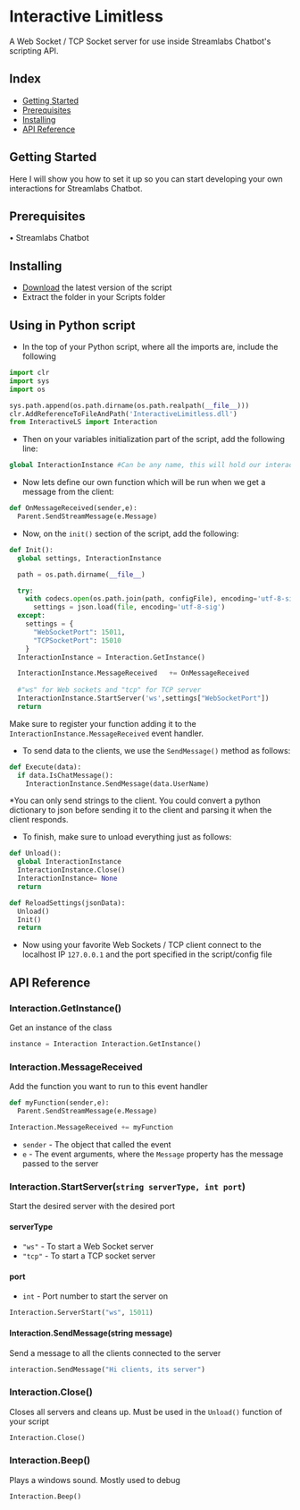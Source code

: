 # Interactive Limitless
A Web Socket / TCP Socket server for use inside Streamlabs Chatbot's scripting API.

## Index
* [Getting Started](#getting-started)
* [Prerequisites](#prerequisites)
* [Installing](#installing)
* [API Reference](#api-reference)


## Getting Started


Here I will show you how to set it up so you can start developing your own interactions for Streamlabs Chatbot.

## Prerequisites
• Streamlabs Chatbot

## Installing

* [Download](https://github.com/LuisSanchez-Dev/Interactive-Limitless/archive/master.zip) the latest version of the script
* Extract the folder in your Scripts folder

## Using in Python script
* In the top of your Python script, where all the imports are, include the following
```python
import clr
import sys
import os

sys.path.append(os.path.dirname(os.path.realpath(__file__)))
clr.AddReferenceToFileAndPath('InteractiveLimitless.dll')
from InteractiveLS import Interaction
```
* Then on your variables initialization part of the script, add the following line:
```python
global InteractionInstance #Can be any name, this will hold our interaction instance
```
* Now lets define our own function which will be run when we get a message from the client:
```python
def OnMessageReceived(sender,e):
  Parent.SendStreamMessage(e.Message)
```

* Now, on the `init()` section of the script, add the following:
```python
def Init():
  global settings, InteractionInstance

  path = os.path.dirname(__file__)

  try:
    with codecs.open(os.path.join(path, configFile), encoding='utf-8-sig', mode='r') as file:
      settings = json.load(file, encoding='utf-8-sig')
  except:
    settings = {
      "WebSocketPort": 15011,
      "TCPSocketPort": 15010
    }  
  InteractionInstance = Interaction.GetInstance()

  InteractionInstance.MessageReceived   += OnMessageReceived
  
  #"ws" for Web sockets and "tcp" for TCP server
  InteractionInstance.StartServer('ws',settings["WebSocketPort"])
  return
```
Make sure to register your function adding it to the `InteractionInstance.MessageReceived` event handler.

* To send data to the clients, we use the `SendMessage()` method as follows:
```python
def Execute(data):
  if data.IsChatMessage():
    InteractionInstance.SendMessage(data.UserName)
```
*You can only send strings to the client. You could convert a python dictionary to json before sending it to the client and parsing it when the client responds.

* To finish, make sure to unload everything just as follows:
```python
def Unload():
  global InteractionInstance
  InteractionInstance.Close()
  InteractionInstance= None
  return

def ReloadSettings(jsonData):
  Unload()
  Init()
  return
```
* Now using your favorite Web Sockets / TCP client connect to the localhost IP `127.0.0.1` and the port specified in the script/config file

## API Reference

### Interaction.GetInstance()
Get an instance of the class
```python
instance = Interaction Interaction.GetInstance()
```
### Interaction.MessageReceived
Add the function you want to run to this event handler
```python
def myFunction(sender,e):
  Parent.SendStreamMessage(e.Message)

Interaction.MessageReceived += myFunction
```
* ``sender`` - The object that called the event
* ``e`` - The event arguments, where the ``Message`` property has the message passed to the server

### Interaction.StartServer(``string serverType, int port``)
Start the desired server with the desired port
#### serverType
* ``"ws"`` - To start a Web Socket server
* ``"tcp"`` - To start a TCP socket server
#### port
* ``int`` - Port number to start the server on

```python
Interaction.ServerStart("ws", 15011)
```
#### Interaction.SendMessage(string message)
Send a message to all the clients connected to the server
```python
interaction.SendMessage("Hi clients, its server")
```
### Interaction.Close()
Closes all servers and cleans up. Must be used in the ``Unload()`` function of your script
```python
Interaction.Close()
```
### Interaction.Beep()
Plays a windows sound. Mostly used to debug
```python
Interaction.Beep()
```